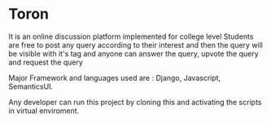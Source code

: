 # Toron
It is an online discussion platform implemented for college level Students are free to post any query according to their interest and then the query will be visible with it's tag and anyone can answer the query, upvote the query and request the query

Major Framework and languages used are : Django, Javascript, SemanticsUI.

Any developer can run this project by cloning this and activating the scripts in virtual enviroment.
